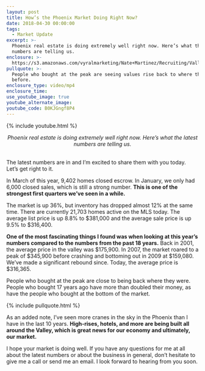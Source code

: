 ```yaml
---
layout: post
title: How’s the Phoenix Market Doing Right Now?
date: 2018-04-30 00:00:00
tags:
  - Market Update
excerpt: >-
  Phoenix real estate is doing extremely well right now. Here’s what the latest
  numbers are telling us.
enclosure: >-
  https://s3.amazonaws.com/vyralmarketing/Nate+Martinez/Recruiting/Valley+of+the+Sun+Real+Estate+Agent-+Latest+Phoenix+Real+Estate+Numbers+(1).mp4
pullquote: >-
  People who bought at the peak are seeing values rise back to where they were
  before.
enclosure_type: video/mp4
enclosure_time:
use_youtube_image: true
youtube_alternate_image:
youtube_code: B0KJGngf8P4
---
```


{% include youtube.html %}

<center><em>Phoenix real estate is doing extremely well right now. Here’s what the latest numbers are telling us.</em></center>

<center>&nbsp;</center>

The latest numbers are in and I’m excited to share them with you today. Let’s get right to it.

In March of this year, 9,402 homes closed escrow. In January, we only had 6,000 closed sales, which is still a strong number. **This is one of the strongest first quarters we’ve seen in a while.**

The market is up 36%, but inventory has dropped almost 12% at the same time. There are currently 21,703 homes active on the MLS today. The average list price is up 8.8% to $381,000 and the average sale price is up 9.5% to $316,400.

**One of the most fascinating things I found was when looking at this year’s numbers compared to the numbers from the past 18 years.** Back in 2001, the average price in the valley was $175,900. In 2007, the market roared to a peak of $345,900 before crashing and bottoming out in 2009 at $159,080. We’ve made a significant rebound since. Today, the average price is $316,365.

People who bought at the peak are close to being back where they were. People who bought 17 years ago have more than doubled their money, as have the people who bought at the bottom of the market.

{% include pullquote.html %}

As an added note, I’ve seen more cranes in the sky in the Phoenix than I have in the last 10 years. **High-rises, hotels, and more are being built all around the Valley, which is great news for our economy and ultimately, our market.**

I hope your market is doing well. If you have any questions for me at all about the latest numbers or about the business in general, don’t hesitate to give me a call or send me an email. I look forward to hearing from you soon.